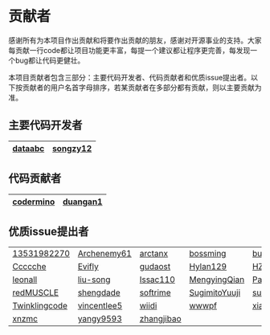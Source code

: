 # 贡献者

感谢所有为本项目作出贡献和将要作出贡献的朋友，感谢对开源事业的支持。大家每贡献一行code都让项目功能更丰富，每提一个建议都让程序更完善，每发现一个bug都让代码更健壮。

本项目贡献者包含三部分：主要代码开发者、代码贡献者和优质issue提出者。以下按贡献者的用户名首字母排序，若某贡献者在多部分都有贡献，则以主要贡献为准。

## 主要代码开发者

|[dataabc](https://github.com/dataabc)  |[songzy12](https://github.com/songzy12) |
| - | - | 

## 代码贡献者

|[codermino](https://github.com/codermino)  |[duangan1](https://github.com/duangan1) |
| - | - |

## 优质issue提出者

|   |   |   |   |   |   |
| - | - | - | - | - | - |
| [13531982270](https://github.com/13531982270) | [Archenemy61](https://github.com/Archenemy61) | [arctanx](https://github.com/arctanx) |[bossming](https://github.com/bossming)|[bubblesran](https://github.com/bubblesran)| [cangling](https://github.com/cangling)|
| [Ccccche](https://github.com/Ccccche) | [Evifly](https://github.com/Evifly) | [gudaost](https://github.com/gudaost) | [Hylan129](https://github.com/Hylan129) | [HZzzzy](https://github.com/HZzzzy) | [kur0mi](https://github.com/kur0mi) |
| [leonall](https://github.com/leonall) | [liu-song](https://github.com/liu-song) | [Issac110](https://github.com/Issac110) | [MengyingQian](https://github.com/MengyingQian) | [PandGnone](https://github.com/PandGnone) | [PLQin](https://github.com/PLQin) |
| [redMUSCLE](https://github.com/redMUSCLE) | [shengdade](https://github.com/shengdade) | [softrime](https://github.com/softrime) | [SugimitoYuuji](https://github.com/SugimitoYuuji) | [sunbat](https://github.com/sunbat) | [taichifox95](https://github.com/taichifox95) |
| [Twinklingcode](https://github.com/Twinklingcode) | [vincentlee5](https://github.com/vincentlee5) | [wiidi](https://github.com/wiidi) | [wwwpf](https://github.com/wwwpf) | [xiaomingdaily](https://github.com/xiaomingdaily) | [xiekeyi98](https://github.com/xiekeyi98) |
| [xnzmc](https://github.com/xnzmc) | [yangy9593](https://github.com/yangy9593) | [zhangjibao](https://github.com/zhangjibao) |
